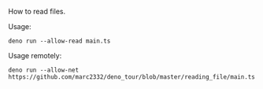 How to read files.

Usage:

`deno run --allow-read main.ts`

Usage remotely: 

`deno run --allow-net https://github.com/marc2332/deno_tour/blob/master/reading_file/main.ts`